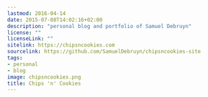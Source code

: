 ```yaml
---
lastmod: 2016-04-14
date: 2015-07-08T14:02:16+02:00
description: "personal blog and portfolio of Samuel Debruyn"
license: ""
licenseLink: ""
sitelink: https://chipsncookies.com
sourcelink: https://github.com/SamuelDebruyn/chipsncookies-site
tags:
- personal
- blog
image: chipsncookies.png
title: Chips 'n' Cookies
---
```


